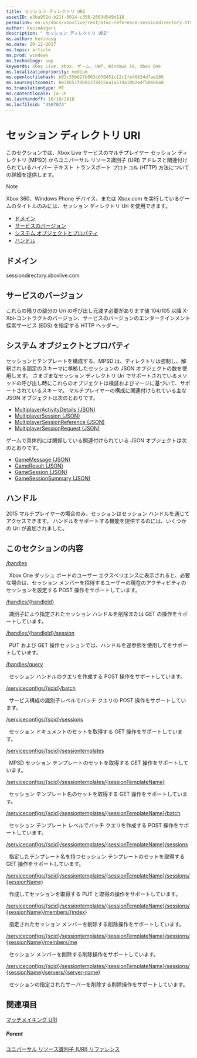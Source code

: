 ```yaml
---
title: セッション ディレクトリ URI
assetID: e3ba951d-b21f-0014-c358-2603d549d118
permalink: en-us/docs/xboxlive/rest/atoc-reference-sessiondirectory.html
author: KevinAsgari
description: " セッション ディレクトリ URI"
ms.author: kevinasg
ms.date: 20-12-2017
ms.topic: article
ms.prod: windows
ms.technology: uwp
keywords: Xbox Live, Xbox, ゲーム, UWP, Windows 10, Xbox One
ms.localizationpriority: medium
ms.openlocfilehash: b03c55b827b083c050451c12c1fe48834d7ae186
ms.sourcegitcommit: 8e30651fd691378455ea1a57da10b2e4f50e66a0
ms.translationtype: MT
ms.contentlocale: ja-JP
ms.lasthandoff: 10/10/2018
ms.locfileid: "4507073"
---
```

# <a name="session-directory-uris"></a>セッション ディレクトリ URI

このセクションでは、Xbox Live サービスのマルチプレイヤー セッション ディレクトリ (MPSD) からユニバーサル リソース識別子 (URI) アドレスと関連付けられているハイパー テキスト トランスポート プロトコル (HTTP) 方法についての詳細を提供します。


> [!NOTE] 
> Xbox 360、Windows Phone デバイス、または Xbox.com を実行しているゲームのタイトルのみには、セッション ディレクトリ Uri を使用できます。  


  * [ドメイン](#ID4EUB)
  * [サービスのバージョン](#ID4EZB)
  * [システム オブジェクトとプロパティ](#ID4EAC)
  * [ハンドル](#ID4EBE)

<a id="ID4EUB"></a>


## <a name="domain"></a>ドメイン
sessiondirectory.xboxlive.com  
<a id="ID4EZB"></a>


## <a name="service-version"></a>サービスのバージョン

これらの残りの部分の Uri の呼び出し元渡す必要があります値 104/105 以降 X-Xbl-コントラクトのバージョン、サービスのバージョンのエンターテインメント探索サービス (EDS) を指定する HTTP ヘッダー。

<a id="ID4EAC"></a>


## <a name="system-objects-and-properties"></a>システム オブジェクトとプロパティ

セッションとテンプレートを構成する、MPSD は、ディレクトリは強制し、解釈される固定のスキーマに準拠したセッションの JSON オブジェクトの数を使用します。 さまざまなセッション ディレクトリ Uri でサポートされているメソッドの呼び出し時にこれらのオブジェクトは検証およびマージに基づいて、サポートされているスキーマ。 マルチプレイヤーの構成に関連付けられている主な JSON オブジェクトは次のとおりです。

   *  [MultiplayerActivityDetails (JSON)](../../json/json-multiplayeractivitydetails.md)
   *  [MultiplayerSession (JSON)](../../json/json-multiplayersession.md)
   *  [MultiplayerSessionReference (JSON)](../../json/json-multiplayersessionreference.md)
   *  [MultiplayerSessionRequest (JSON)](../../json/json-multiplayersessionrequest.md)


ゲームで具体的には関係している関連付けられている JSON オブジェクトは次のとおりです。

   *  [GameMessage (JSON)](../../json/json-gamemessage.md)
   *  [GameResult (JSON)](../../json/json-gameresult.md)
   *  [GameSession (JSON)](../../json/json-gamesession.md)
   *  [GameSessionSummary (JSON)](../../json/json-gamesessionsummary.md)


<a id="ID4EBE"></a>


## <a name="handles"></a>ハンドル

2015 マルチプレイヤーの場合のみ、セッションはセッション ハンドルを通じてアクセスできます。 ハンドルをサポートする機能を提供するのには、いくつかの Uri が追加されました。  
<a id="ID4EFE"></a>


## <a name="in-this-section"></a>このセクションの内容

[/handles](uri-handles.md)

&nbsp;&nbsp;Xbox One ダッシュ ボードのユーザー エクスペリエンスに表示されると、必要な場合は、セッション メンバーを招待するユーザーの現在のアクティビティのセッションを設定する POST 操作をサポートしています。

[/handles/{handleId}](uri-handleshandleid.md)

&nbsp;&nbsp;識別子により指定されたセッション ハンドルを削除または GET の操作をサポートしています。

[/handles/{handleId}/session](uri-handleshandleidsession.md)

&nbsp;&nbsp;PUT および GET 操作セッションでは、ハンドルを逆参照を使用してをサポートしています。

[/handles/query](uri-handlesquery.md)

&nbsp;&nbsp;セッション ハンドルのクエリを作成する POST 操作をサポートしています。

[/serviceconfigs/{scid}/batch](uri-serviceconfigsscidbatch.md)

&nbsp;&nbsp;サービス構成の識別子レベルでバッチ クエリの POST 操作をサポートしています。

[/serviceconfigs/{scid}/sessions](uri-serviceconfigsscidsessions.md)

&nbsp;&nbsp;セッション ドキュメントのセットを取得する GET 操作をサポートしています。

[/serviceconfigs/{scid}/sessiontemplates](uri-serviceconfigsscidsessiontemplates.md)

&nbsp;&nbsp;MPSD セッション テンプレートのセットを取得する GET 操作をサポートしています。

[/serviceconfigs/{scid}/sessiontemplates/{sessionTemplateName}](uri-serviceconfigsscidsessiontemplatessessiontemplatename.md)

&nbsp;&nbsp;セッション テンプレート名のセットを取得する GET 操作をサポートしています。

[/serviceconfigs/{scid}/sessiontemplates/{sessionTemplateName}/batch](uri-serviceconfigscidsessiontemplatessessiontemplatenamebatch.md)

&nbsp;&nbsp;セッション テンプレート レベルでバッチ クエリを作成する POST 操作をサポートしています。

[/serviceconfigs/{scid}/sessiontemplates/{sessionTemplateName}/sessions](uri-serviceconfigsscidsessiontemplatessessiontemplatenamesessions.md)

&nbsp;&nbsp;指定したテンプレート名を持つセッション テンプレートのセットを取得する GET 操作をサポートしています。

[/serviceconfigs/{scid}/sessiontemplates/{sessionTemplateName}/sessions/{sessionName}](uri-serviceconfigsscidsessiontemplatessessiontemplatenamesessionssessionname.md)

&nbsp;&nbsp;作成してセッションを取得する PUT と取得の操作をサポートしています。

[/serviceconfigs/{scid}/sessiontemplates/{sessionTemplateName}/sessions/{sessionName}/members/{index}](uri-serviceconfigsscidsessiontemplatessessiontemplatenamesessionnamemembersindex.md)

&nbsp;&nbsp;指定されたセッション メンバーを削除する削除操作をサポートしています。

[/serviceconfigs/{scid}/sessiontemplates/{sessionTemplateName}/sessions/{sessionName}/members/me](uri-serviceconfigsscidsessiontemplatessessiontemplatenamesessionssessionnamemembersme.md)

&nbsp;&nbsp;セッション メンバーを削除する削除操作をサポートしています。

[/serviceconfigs/{scid}/sessiontemplates/{sessionTemplateName}/sessions/{sessionName}/servers/{server-name}](uri-serviceconfigsscidsessiontemplatessessiontemplatenamesessionnamemembersservername.md)

&nbsp;&nbsp;セッションの指定されたサーバーを削除する削除操作をサポートしています。

<a id="ID4ESF"></a>


## <a name="see-also"></a>関連項目

<a id="ID4EUF"></a>

   [マッチメイキング URI](../matchtickets/atoc-reference-matchtickets.md)


<a id="ID4E1F"></a>


##### <a name="parent"></a>Parent

[ユニバーサル リソース識別子 (URI) リファレンス](../atoc-xboxlivews-reference-uris.md)
